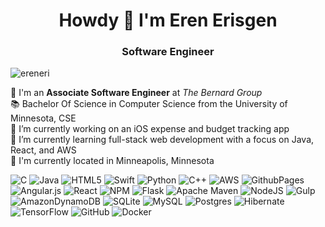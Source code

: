<h1 align="center">Howdy 👋 I'm Eren Erisgen</h1>
<h3 align="center">Software Engineer</h3>

<p align="left"> <img src="https://komarev.com/ghpvc/?username=ereneri&label=Profile%20views&color=0e75b6&style=flat" alt="ereneri" /> </p>

<!-- - 📚 I’m currently studying **Database Systems, Artificial Intelligence, and Operating Systems** -->
💼 I'm an **Associate Software Engineer** at _The Bernard Group_\
📚 Bachelor Of Science in Computer Science from the University of Minnesota, CSE\
🔭 I’m currently working on an iOS expense and budget tracking app\
🌱 I’m currently learning full-stack web development with a focus on Java, React, and AWS\
📌 I'm currently located in Minneapolis, Minnesota

![C](https://img.shields.io/badge/c-%2300599C.svg?style=flat-square&logo=c&logoColor=white) ![Java](https://img.shields.io/badge/java-%23ED8B00.svg?style=flat-square&logo=openjdk&logoColor=white) ![HTML5](https://img.shields.io/badge/html5-%23E34F26.svg?style=flat-square&logo=html5&logoColor=white) ![Swift](https://img.shields.io/badge/swift-F54A2A?style=flat-square&logo=swift&logoColor=white) ![Python](https://img.shields.io/badge/python-3670A0?style=flat-square&logo=python&logoColor=ffdd54) ![C++](https://img.shields.io/badge/c++-%2300599C.svg?style=flat-square&logo=c%2B%2B&logoColor=white) ![AWS](https://img.shields.io/badge/AWS-%23FF9900.svg?style=flat-square&logo=amazon-aws&logoColor=white) ![GithubPages](https://img.shields.io/badge/github%20pages-121013?style=flat-square&logo=github&logoColor=white) ![Angular.js](https://img.shields.io/badge/angular.js-%23E23237.svg?style=flat-square&logo=angularjs&logoColor=white) ![React](https://img.shields.io/badge/react-%2320232a.svg?style=flat-square&logo=react&logoColor=%2361DAFB) ![NPM](https://img.shields.io/badge/NPM-%23CB3837.svg?style=flat-square&logo=npm&logoColor=white) ![Flask](https://img.shields.io/badge/flask-%23000.svg?style=flat-square&logo=flask&logoColor=white) ![Apache Maven](https://img.shields.io/badge/Apache%20Maven-C71A36?style=flat-square&logo=Apache%20Maven&logoColor=white) ![NodeJS](https://img.shields.io/badge/node.js-6DA55F?style=flat-square&logo=node.js&logoColor=white) ![Gulp](https://img.shields.io/badge/GULP-%23CF4647.svg?style=flat-square&logo=gulp&logoColor=white) ![AmazonDynamoDB](https://img.shields.io/badge/Amazon%20DynamoDB-4053D6?style=flat-square&logo=Amazon%20DynamoDB&logoColor=white) ![SQLite](https://img.shields.io/badge/sqlite-%2307405e.svg?style=flat-square&logo=sqlite&logoColor=white) ![MySQL](https://img.shields.io/badge/mysql-4479A1.svg?style=flat-square&logo=mysql&logoColor=white) ![Postgres](https://img.shields.io/badge/postgres-%23316192.svg?style=flat-square&logo=postgresql&logoColor=white) ![Hibernate](https://img.shields.io/badge/Hibernate-59666C?style=flat-square&logo=Hibernate&logoColor=white) ![TensorFlow](https://img.shields.io/badge/TensorFlow-%23FF6F00.svg?style=flat-square&logo=TensorFlow&logoColor=white) ![GitHub](https://img.shields.io/badge/github-%23121011.svg?style=flat-square&logo=github&logoColor=white) ![Docker](https://img.shields.io/badge/docker-%230db7ed.svg?style=flat-square&logo=docker&logoColor=white)
 
